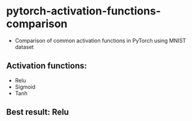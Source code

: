 # pytorch-activation-functions-comparison
- Comparison of common activation functions in PyTorch using MNIST dataset

## Activation functions:
- Relu
- Sigmoid
- Tanh

## Best result: Relu
